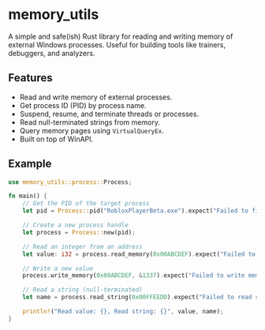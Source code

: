 # memory_utils

A simple and safe(ish) Rust library for reading and writing memory of external Windows processes. Useful for building tools like trainers, debuggers, and analyzers.

## Features

- Read and write memory of external processes.
- Get process ID (PID) by process name.
- Suspend, resume, and terminate threads or processes.
- Read null-terminated strings from memory.
- Query memory pages using `VirtualQueryEx`.
- Built on top of WinAPI.

## Example

```rust
use memory_utils::process::Process;

fn main() {
    // Get the PID of the target process
    let pid = Process::pid("RobloxPlayerBeta.exe").expect("Failed to find process");

    // Create a new process handle
    let process = Process::new(pid);

    // Read an integer from an address
    let value: i32 = process.read_memory(0x00ABCDEF).expect("Failed to read memory");

    // Write a new value
    process.write_memory(0x00ABCDEF, &1337).expect("Failed to write memory");

    // Read a string (null-terminated)
    let name = process.read_string(0x00FFEEDD).expect("Failed to read string");

    println!("Read value: {}, Read string: {}", value, name);
}
